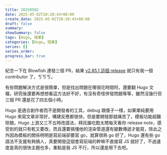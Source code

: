 ```yaml
---
title: 20250502
date: 2025-05-02T20:28:43+08:00
create_data: 2025-05-02T20:28:43+08:00
draft: false
summary: 
showSummary: false
tags: [Hugo, 隨筆]
categories: [Hugo, 隨筆]
series: []
series_order: 
progress_bar: true
---
```


紀念一下在 Blowfish 連發三個 PR，結果 [v2.85.1 這個 release](https://github.com/nunocoracao/blowfish/releases/tag/v2.85.1) 就只有我一個 contributor 了，ㄎㄎㄎ。

有些問題解決方式是很簡單，但是找出問題在哪很花時間阿，還要翻 Hugo 文檔，研究後還要再想想看這方法好不好，有沒有奇怪併發問題等等，雖然沒幾行但三個 PR 還是花了四五個小時。

Hugo 是適合創作者而不是開發者的工具，debug 跟傻子一樣，如果單純要用 Hugo 來寫文章非常好，構建反應都很快，但是要開發那就痛苦了，模板功能超難除錯，Hugo 上游又三不五時改語法，拜託誰吃飽太閒每天看你 release note，感受到的就只有乾又要改，而且還要搞懂他的渲染管道還有變數傳遞才能寫，除此之外因為模板的關係明明是寫前端卻要寫 go，就算很熟 go 好了，Hugo 還有些 go 語法不支援有夠搞人，真要開發這個會寫前端的幹嘛不直接寫 JS 就好了，不過速度是真的很快主題也多，重點是我 JS 不行，所以還是用下去吧。
